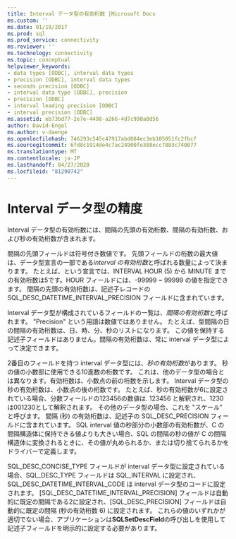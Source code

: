 ```yaml
---
title: Interval データ型の有効桁数 |Microsoft Docs
ms.custom: ''
ms.date: 01/19/2017
ms.prod: sql
ms.prod_service: connectivity
ms.reviewer: ''
ms.technology: connectivity
ms.topic: conceptual
helpviewer_keywords:
- data types [ODBC], interval data types
- precision [ODBC], interval data types
- seconds precision [ODBC]
- interval data type [ODBC], precision
- precision [ODBC]
- interval leading precision [ODBC]
- interval precision [ODBC]
ms.assetid: eb73bd77-2e7e-4498-a266-4d7c990a0d56
author: David-Engel
ms.author: v-daenge
ms.openlocfilehash: 746293c545c47917abd084ec3eb105051fc2fbcf
ms.sourcegitcommit: 6fd8c1914de4c7ac24900fe388ecc7883c740077
ms.translationtype: MT
ms.contentlocale: ja-JP
ms.lasthandoff: 04/27/2020
ms.locfileid: "81290742"
---
```

# <a name="interval-data-type-precision"></a>Interval データ型の精度
Interval データ型の有効桁数には、間隔の先頭の有効桁数、間隔の有効桁数、および秒の有効桁数が含まれます。  
  
 間隔の先頭フィールドは符号付き数値です。 先頭フィールドの桁数の最大値は、データ型宣言の一部である*interval の有効桁数*と呼ばれる数量によって決まります。 たとえば、という宣言では、INTERVAL HOUR (5) から MINUTE までの有効桁数は5です。HOUR フィールドには、-99999 ~ 99999 の値を指定できます。 間隔の先頭の有効桁数は、記述子レコードの SQL_DESC_DATETIME_INTERVAL_PRECISION フィールドに含まれています。  
  
 Interval データ型が構成されているフィールドの一覧は、*間隔の有効桁数*と呼ばれます。 "Precision" という用語は数値ではありません。 たとえば、型間隔の日の間隔の有効桁数は、日、時、分、秒のリストになります。 この値を保持する記述子フィールドはありません。間隔の有効桁数は、常に interval データ型によって決定できます。  
  
 2番目のフィールドを持つ interval データ型には、*秒の有効桁数*があります。 秒の値の小数部に使用できる10進数の桁数です。 これは、他のデータ型の場合とは異なります。有効桁数は、小数点の前の桁数を示します。 Interval データ型の秒の有効桁数は、小数点の後の桁数です。 たとえば、秒の有効桁数が6に設定されている場合、分数フィールドの123456の数値は. 123456 と解釈され、1230は001230として解釈されます。 その他のデータ型の場合、これを "スケール" と呼びます。 間隔 (秒) の有効桁数は、記述子の SQL_DESC_PRECISION フィールドに含まれています。 SQL interval 値の秒部分の小数部の有効桁数が、C の間隔構造体に保持できる値よりも大きい場合、SQL の間隔の秒の値が C の間隔構造体に変換されるときに、その値が丸められるか、または切り捨てられるかをドライバーで定義します。  
  
 SQL_DESC_CONCISE_TYPE フィールドが interval データ型に設定されている場合、SQL_DESC_TYPE フィールドは SQL_INTERVAL に設定され、SQL_DESC_DATETIME_INTERVAL_CODE は interval データ型のコードに設定されます。 [SQL_DESC_DATETIME_INTERVAL_PRECISION] フィールドは自動的に既定の間隔である2に設定され、[SQL_DESC_PRECISION] フィールドは自動的に既定の間隔 (秒の有効桁数 6) に設定されます。 これらの値のいずれかが適切でない場合、アプリケーションは**SQLSetDescField**の呼び出しを使用して記述子フィールドを明示的に設定する必要があります。
